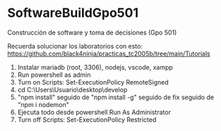 # SoftwareBuildGpo501
Construcción de software y toma de decisiones (Gpo 501)

Recuerda solucionar los laboratorios con esto: https://github.com/black4ninja/practicas_tc2005b/tree/main/Tutorials

1. Instalar mariadb (root, 3306), nodejs, vscode, xampp
2. Run powershell as admin
3. Turn on Scripts: Set-ExecutionPolicy RemoteSigned
4. cd C:\Users\Usuario\desktop\develop
5. "npm install" seguido de "npm install -g" seguido de fix seguido de "npm i nodemon"
6. Ejecuta todo desde powershell Run As Administrator
7. Turn off Scripts: Set-ExecutionPolicy Restricted
